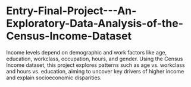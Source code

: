# Entry-Final-Project---An-Exploratory-Data-Analysis-of-the-Census-Income-Dataset
Income levels depend on demographic and work factors like age, education, workclass, occupation, hours, and gender. Using the Census Income dataset, this project explores patterns such as age vs. workclass and hours vs. education, aiming to uncover key drivers of higher income and explain socioeconomic disparities.
